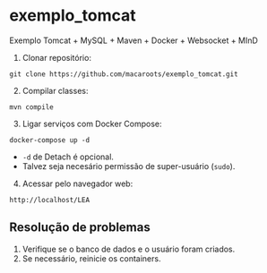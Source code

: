 # exemplo_tomcat

Exemplo Tomcat + MySQL + Maven + Docker + Websocket + MInD

1. Clonar repositório:
```
git clone https://github.com/macaroots/exemplo_tomcat.git
```

2. Compilar classes:
```
mvn compile
```

3. Ligar serviços com Docker Compose:
```
docker-compose up -d
```
* ```-d``` de Detach é opcional.
* Talvez seja necesário permissão de super-usuário (```sudo```).

4. Acessar pelo navegador web:
```
http://localhost/LEA
```

## Resolução de problemas

1. Verifique se o banco de dados e o usuário foram criados.
2. Se necessário, reinicie os containers.

